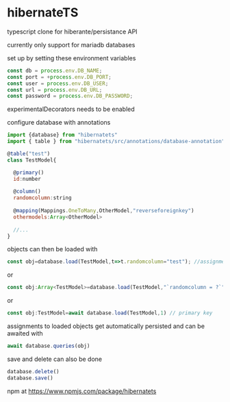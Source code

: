 # hibernateTS
typescript clone for hiberante/persistance API

currently only support for mariadb databases 

set up by setting these environment variables
```javascript
const db = process.env.DB_NAME;
const port = +process.env.DB_PORT;
const user = process.env.DB_USER;
const url = process.env.DB_URL;
const password = process.env.DB_PASSWORD;
```

experimentalDecorators needs to be enabled


configure database with annotations
```javascript
import {database} from "hibernatets"
import { table } from "hibernatets/src/annotations/database-annotation"

@table("test")
class TestModel{

  @primary()
  id:number
  
  @column()
  randomcolumn:string
  
  @mapping(Mappings.OneToMany,OtherModel,"reverseforeignkey")
  othermodels:Array<OtherModel>
  
  //...
}
```

objects can then be loaded with 

```javascript
const obj=database.load(TestModel,t=>t.randomcolumn="test"); //assignment here
```

or 
```javascript
const obj:Array<TestModel>=database.load(TestModel,"`randomcolumn = ?`",\["test"]);
```
or
```javascript
const obj:TestModel=await database.load(TestModel,1) // primary key
```


assignments to loaded objects get automatically persisted and can be awaited with 
```javascript
await database.queries(obj)
```
save and delete can also be done
```javascript
database.delete()
database.save()
```

npm at 
https://www.npmjs.com/package/hibernatets

